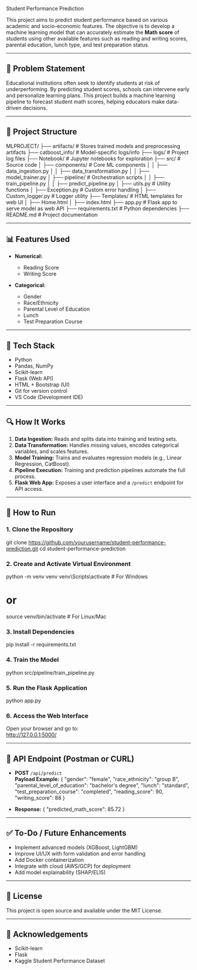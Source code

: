 Student Performance Prediction

This project aims to predict student performance based on various academic and socio-economic features. The objective is to develop a machine learning model that can accurately estimate the **Math score** of students using other available features such as reading and writing scores, parental education, lunch type, and test preparation status.

---

## 🧠 Problem Statement

Educational institutions often seek to identify students at risk of underperforming. By predicting student scores, schools can intervene early and personalize learning plans. This project builds a machine learning pipeline to forecast student math scores, helping educators make data-driven decisions.

---

## 📂 Project Structure

MLPROJECT/
├── artifacts/                # Stores trained models and preprocessing artifacts
├── catboost_info/           # Model-specific logs/info
├── logs/                    # Project log files
├── Notebook/                # Jupyter notebooks for exploration
├── src/                     # Source code
│   ├── components/          # Core ML components
│   │   ├── data_ingestion.py
│   │   ├── data_transformation.py
│   │   ├── model_trainer.py
│   ├── pipeline/            # Orchestration scripts
│   │   ├── train_pipeline.py
│   │   ├── predict_pipeline.py
│   ├── utils.py             # Utility functions
│   ├── Exception.py         # Custom error handling
│   ├── Custom_logger.py     # Logger utility
├── Templates/               # HTML templates for web UI
│   ├── Home.html
│   ├── index.html
├── app.py                   # Flask app to serve model as web API
├── requirements.txt         # Python dependencies
├── README.md                # Project documentation

---

## 📊 Features Used

- **Numerical:**
  - Reading Score
  - Writing Score

- **Categorical:**
  - Gender
  - Race/Ethnicity
  - Parental Level of Education
  - Lunch
  - Test Preparation Course

---

## 🔧 Tech Stack

- Python
- Pandas, NumPy
- Scikit-learn
- Flask (Web API)
- HTML + Bootstrap (UI)
- Git for version control
- VS Code (Development IDE)

---

## 🔍 How It Works

1. **Data Ingestion:** Reads and splits data into training and testing sets.
2. **Data Transformation:** Handles missing values, encodes categorical variables, and scales features.
3. **Model Training:** Trains and evaluates regression models (e.g., Linear Regression, CatBoost).
4. **Pipeline Execution:** Training and prediction pipelines automate the full process.
5. **Flask Web App:** Exposes a user interface and a `/predict` endpoint for API access.

---

## 🚀 How to Run

### 1. Clone the Repository
git clone https://github.com/yourusername/student-performance-prediction.git
cd student-performance-prediction

### 2. Create and Activate Virtual Environment
python -m venv venv
venv\Scripts\activate  # For Windows
# or
source venv/bin/activate  # For Linux/Mac

### 3. Install Dependencies
pip install -r requirements.txt

### 4. Train the Model
python src/pipeline/train_pipeline.py

### 5. Run the Flask Application
python app.py

### 6. Access the Web Interface
Open your browser and go to:  
http://127.0.0.1:5000/

---

## 🧪 API Endpoint (Postman or CURL)

- **POST** `/api/predict`  
  **Payload Example:**
  {
    "gender": "female",
    "race_ethnicity": "group B",
    "parental_level_of_education": "bachelor's degree",
    "lunch": "standard",
    "test_preparation_course": "completed",
    "reading_score": 90,
    "writing_score": 88
  }

- **Response:**
  {
    "predicted_math_score": 85.72
  }

---

## ✅ To-Do / Future Enhancements

- Implement advanced models (XGBoost, LightGBM)
- Improve UI/UX with form validation and error handling
- Add Docker containerization
- Integrate with cloud (AWS/GCP) for deployment
- Add model explainability (SHAP/ELI5)

---

## 📝 License

This project is open source and available under the MIT License.

---

## 🙌 Acknowledgements

- Scikit-learn
- Flask
- Kaggle Student Performance Dataset


